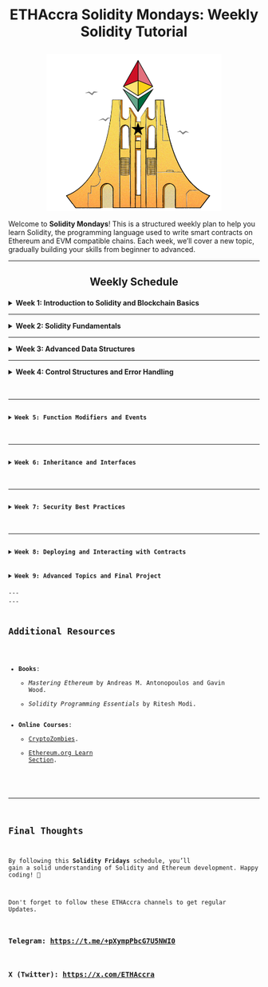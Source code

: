 # <div align="center"><p style="text-align: center;"><strong>ETHAccra Solidity Mondays: Weekly Solidity Tutorial</strong></p></div>

<div align="center" ><img width="350px" src="https://github.com/eben619/Zero-To-Dapp-Workshop/blob/main/ethAccraHero.png"></div>

Welcome to **Solidity Mondays**! This is a structured weekly plan to help you learn Solidity, the programming language used to write smart contracts on Ethereum and EVM compatible chains. Each week, we’ll cover a new topic, gradually building your skills from beginner to advanced.

---

## <div align="center"><p style="text-align: center;"><strong>Weekly Schedule</strong></p></div>

<details>
<summary><strong>Week 1: Introduction to Solidity and Blockchain Basics</strong></summary>

### Topics Covered:
- Evolution of the Web: Web1, Web2, and Web3
- Overview of blockchain and Ethereum.
- Smart contracts: What they are and why they matter.
- Setting up your development environment (Remix IDE, MetaMask, and Node.js).


<h1>📌 Introduction to Blockchain: From Web1 to Solidity on Ethereum</h1>

<h2>🚀 Lesson Overview</h2>
<p>This lesson covers the evolution of the web (Web1, Web2, Web3), blockchain fundamentals, wallets, Ethereum smart contracts, and Solidity programming.</p>

<hr>

<h2>1️⃣ Evolution of the Web: Web1, Web2, and Web3</h2>

<h3>🌐 Web1: The Static Web (1990s - early 2000s)</h3>
<ul>
    <li>Read-only web where users could only consume content.</li>
    <li>Static websites with minimal interaction.</li>
    <li><strong>Examples:</strong> Yahoo, early blogs, and company websites.</li>
</ul>

<h3>🌍 Web2: The Interactive Web (Mid-2000s - Present)</h3>
<ul>
    <li>Read and write capabilities, allowing user-generated content.</li>
    <li>Centralized platforms control data (Facebook, Google, Twitter).</li>
    <li>Monetization through ads and data collection.</li>
    <li><strong>Problems:</strong> Privacy issues, censorship, platform dependence.</li>
</ul>

<h3>🌎 Web3: The Decentralized Web (Emerging Future)</h3>
<ul>
    <li>Built on blockchain and smart contracts.</li>
    <li>Users own their data, assets, and identities.</li>
    <li>Peer-to-peer interactions without intermediaries.</li>
    <li><strong>Examples:</strong> Ethereum-based DApps, DAOs, DeFi, NFTs.</li>
</ul>

<hr>

<h2>2️⃣ What is Blockchain?</h2>

<h3>🔗 Definition</h3>
<p>Blockchain is a decentralized, distributed ledger that records transactions securely and transparently.</p>

<h3>🔑 Key Features</h3>
<ul>
    <li><strong>Decentralization</strong> – No central authority.</li>
    <li><strong>Transparency</strong> – Publicly accessible transactions.</li>
    <li><strong>Security</strong> – Cryptographic encryption ensures integrity.</li>
    <li><strong>Immutability</strong> – Transactions cannot be altered once confirmed.</li>
</ul>

<h3>📌 Types of Blockchains</h3>
<ul>
    <li><strong>Public Blockchains</strong> (Ethereum, Bitcoin) – Open networks, permissionless access.</li>
    <li><strong>Private Blockchains</strong> (Hyperledger) – Restricted access for enterprises.</li>
    <li><strong>Consortium Blockchains</strong> – Controlled by multiple entities.</li>
</ul>

<hr>

<h2>3️⃣ Crypto Wallets</h2>

<h3>🛠 What is a Crypto Wallet?</h3>
<p>A crypto wallet allows users to store, send, and receive digital assets.</p>

<h3>📌 Types of Wallets</h3>
<ul>
    <li><strong>Custodial Wallets</strong> – Centralized control (e.g., Binance, Coinbase).</li>
    <li><strong>Non-Custodial Wallets</strong> – User-controlled keys (e.g., MetaMask, Trust Wallet).</li>
    <li><strong>Hardware Wallets</strong> – Secure offline storage (e.g., Ledger, Trezor).</li>
</ul>

<h3>🔑 Wallet Addresses & Private Keys</h3>
<ul>
    <li><strong>Wallet Address</strong> – Public identifier for receiving funds.</li>
    <li><strong>Private Key</strong> – Secret code controlling wallet access.</li>
</ul>

<hr>

<h2>4️⃣ Introduction to Ethereum</h2>

<h3>🔹 Ethereum Overview</h3>
<ul>
    <li>A decentralized smart contract platform.</li>
    <li>Uses <strong>Ether (ETH)</strong> as the native cryptocurrency.</li>
    <li>Supports <strong>ERC20 (tokens)</strong> and <strong>ERC721 (NFTs)</strong>.</li>
</ul>

<h3>🔹 Ethereum Use Cases</h3>
<ul>
    <li><strong>Decentralized Finance (DeFi)</strong> – Lending, borrowing, staking.</li>
    <li><strong>NFTs</strong> – Digital ownership of assets.</li>
    <li><strong>DAOs</strong> – Community-driven governance.</li>
</ul>

<hr>

<h2>5️⃣ Solidity: Smart Contract Programming</h2>

<h3>📌 What is Solidity?</h3>
<p>A high-level language for writing smart contracts on Ethereum, similar to JavaScript and Python.</p>


<h2>6️⃣ Deploying and Interacting with Smart Contracts</h2>

<h3>🚀 Using Remix IDE</h3>
<ol>
    <li>Open <a href="https://remix.ethereum.org">Remix</a>.</li>
    <li>Create a new Solidity file (<code>.sol</code>).</li>
    <li>Compile and deploy using MetaMask.</li>
</ol>


### Materials:
- **Book**: [*Mastering Ethereum* by Andreas M. Antonopoulos and Gavin Wood (Chapter 1: Introduction to Ethereum).](https://ethereum.org/en/learn/)
- **Online Resources**: [Solidity Documentation](https://soliditylang.org/).   
- **Tools**: Install Remix IDE and MetaMask.

</details>

---

<details>
<summary><strong>Week 2: Solidity Fundamentals</strong></summary><br>

WEEK 2 PRESENTATION

https://docs.google.com/presentation/d/1etS78gVlWwDJBgpt2-aomsntDFG8mUpQ/edit?usp=sharing&ouid=109207709370381780005&rtpof=true&sd=true


REMIX PRESENTATION

https://docs.google.com/presentation/d/1UkdDAZYwNiS0rGIkdulOonFH6FDs4z9smaaj5iDim1s/edit#slide=id.g12e1023695a_0_0

SEPOLIA FAUCET

https://cloud.google.com/application/web3/faucet/ethereum/sepolia



### Topics Covered:
- Basic syntax and structure of a Solidity contract.
- Data types: `uint`, `address`, `bool`, `string`, etc.
- Variables: State variables, local variables, and constants.
- Functions: Visibility (`public`, `private`, `internal`, `external`), and modifiers.

<h1>Solidity Mondays: Solidity Fundamentals</h1>

<h2>1. Basic Structure of a Solidity Contract</h2>
<p>A Solidity smart contract starts with the <code>pragma</code> directive, followed by the contract definition. Solidity contracts contain functions, variables, and logic that define how they interact on the blockchain.</p>
<pre><code>
// SPDX-License-Identifier: MIT
pragma solidity ^0.8.19; // Specifies the Solidity version

contract MyFirstContract {
    // Contract content goes here
}
</code></pre>

<h2>2. Data Types in Solidity</h2>
<h3>Value Types</h3>
<ul>
    <li><strong>Boolean (<code>bool</code>)</strong>: Stores <code>true</code> or <code>false</code>.</li>
    <li><strong>Unsigned Integer (<code>uint</code>)</strong>: Represents non-negative integers.</li>
    <li><strong>Signed Integer (<code>int</code>)</strong>: Stores positive and negative integers.</li>
    <li><strong>Address (<code>address</code>)</strong>: Stores Ethereum addresses.</li>
    <li><strong>Bytes (<code>bytes1</code> to <code>bytes32</code>)</strong>: Used for cryptographic operations.</li>
    <li><strong>String (<code>string</code>)</strong>: Used for storing text.</li>
</ul>

<h2>3. Functions in Solidity</h2>

***Basic Structure Of A function***<br>
<img src="https://github.com/eben619/Celo_Africa_Dao-Ghana_University_Tour/blob/main/function.avif" width="500px"><br>

<p>Functions define the behavior of a smart contract. They can be public, private, view (read-only), or payable (can receive Ether).</p>
<pre><code>
function getName() public pure returns (string memory) {
    return "Solidity Mondays"; // Returns a fixed string
}
</code></pre>

<h2>4. Variables in Solidity</h2>

<h3>State Variables</h3>
<p>State variables are permanently stored on the blockchain. They retain their values even after the contract execution ends.</p>
<pre><code>
contract Example {
    uint256 public storedNumber; // A state variable stored on the blockchain
    function setNumber(uint256 _num) public {
        storedNumber = _num; // Updates the state variable
    }
}
</code></pre>

<h3>Local Variables</h3>
<p>Local variables exist only within a function's execution scope. They do not persist on the blockchain.</p>
<pre><code>
function getNumber() public pure returns (uint256) {
    uint256 localNumber = 10; // Local variable, exists only in this function
    return localNumber;
}
</code></pre>

<h3>Global Variables</h3>
<p>Global variables provide blockchain-related information such as the sender's address, block number, or timestamp.</p>
<pre><code>
uint256 public blockNumber = block.number; // Gets the current block number
address public sender = msg.sender; // Gets the address of the sender
</code></pre>

<h2>5. Control Structures (If-Else, Loops)</h2>

<h3>If-Else Statement</h3>
<p>The if-else statement allows conditional execution of code based on specific conditions.</p>
<pre><code>
function checkEven(uint256 num) public pure returns (string memory) {
    if (num % 2 == 0) {
        return "Even"; // Returns "Even" if the number is divisible by 2
    } else {
        return "Odd"; // Returns "Odd" if the number is not divisible by 2
    }
}
</code></pre>

<h2>6. Mappings and Structs</h2>

<h3>Mappings</h3>
<p>Mappings store key-value pairs, where keys are unique, and values can be of any type.</p>
<pre><code>
mapping(address => uint256) public balances; // Maps addresses to balances

function updateBalance(address _user, uint256 _amount) public {
    balances[_user] = _amount; // Updates the balance for the user
}
</code></pre>

<h3>Structs</h3>
<p>Structs are used to define custom data structures, grouping multiple data fields.</p>
<pre><code>
struct Student {
    string name;
    uint256 age;
}

Student public student; // Declares a student struct variable

function setStudent(string memory _name, uint256 _age) public {
    student = Student(_name, _age); // Assigns values to the student struct
}
</code></pre>

<h2>7. Events and Logging</h2>
<p>Events in Solidity allow logging data on the blockchain. They are mainly used to track actions like transactions or contract updates.</p>
<pre><code>
event UserRegistered(address indexed user, uint256 timestamp); // Declares an event

function registerUser() public {
    emit UserRegistered(msg.sender, block.timestamp); // Emits an event when a user registers
}
</code></pre>

<h2>8. Modifiers</h2>
<p>Modifiers define rules that must be met before executing a function. They help enforce access control and conditions.</p>
<pre><code>
modifier onlyOwner() {
    require(msg.sender == owner, "Not the owner"); // Checks if the caller is the contract owner
    _;
}

function restrictedFunction() public onlyOwner {
    // Function logic that only the owner can execute
}
</code></pre>

<h2>9. Payable Functions (Handling Ether)</h2>
<p>Payable functions allow contracts to receive and send Ether. The <code>msg.value</code> property holds the amount of Ether sent.</p>
<pre><code>
function deposit() public payable {
    require(msg.value > 0, "Must send some Ether"); // Ensures Ether is sent
}

function getBalance() public view returns (uint256) {
    return address(this).balance; // Returns the contract's balance
}
</code></pre>




### Materials:
- **Book**: *Mastering Ethereum* (Chapter 7: Smart Contracts and Solidity).
- **Practice**: Write a simple "Hello World" contract in Remix IDE.

</details>

---

<details>
<summary><strong>Week 3: Advanced Data Structures</strong></summary>


WEEK 3 PRESENTATION

https://docs.google.com/presentation/d/1p6cXHXr3mGk1zcAaTovLzI_t8PEfgo6K/edit?usp=sharing&ouid=109207709370381780005&rtpof=true&sd=true

### Topics Covered:
- Arrays: Fixed-size and dynamic arrays.
- Structs: Custom data types.
- Mappings: Key-value pairs.
- Enums: User-defined types for constants.

<p>In this session, we explore <strong>Arrays, Structs, Mappings, and Enums</strong> in depth, which are essential for smart contract development.</p>

<ul>
    <li>✅ <strong>Arrays</strong>: Storing multiple values.</li>
    <li>✅ <strong>Structs</strong>: Grouping multiple pieces of data.</li>
    <li>✅ <strong>Mappings</strong>: Storing key-value pairs.</li>
    <li>✅ <strong>Enums</strong>: Defining fixed choices.</li>
</ul>

<h2>1️⃣ Arrays: Storing Multiple Values</h2>
<p>An array is a list that holds multiple values of the same type.</p>

<h5>📌 Two Types of Arrays</h5>
<ul>
    <li>🔹 <strong>Fixed-size array</strong> – has a set number of items.</li>
    <li>🔹 <strong>Dynamic array</strong> – can grow or shrink.</li>
</ul>

<h5>Example 1: Fixed-size Array</h5>
<pre><code>
// A fixed-size array that holds 3 numbers
uint[3] numbers = [10, 20, 30];
</code></pre>

<h5>Example 2: Dynamic Array</h5>
<pre><code>
uint[] numbers; // Can grow or shrink

function addNumber(uint _num) public {
    numbers.push(_num); // Adds a number to the array
}

function removeLast() public {
    numbers.pop(); // Removes the last number
}
</code></pre>

<h5>Looping through an Array</h5>
<pre><code>
function getAllNumbers() public view returns (uint[] memory) {
    return numbers;
}
</code></pre>

<h2>2️⃣ Structs: Grouping Multiple Pieces of Data</h2>
<p>A struct allows you to combine multiple data types into a single entity.</p>

<h3>Example: Defining a Struct</h3>
<pre><code>
struct Student {
    string name;
    uint age;
    bool enrolled;
}
</code></pre>

<h5>Example: Using a Struct</h5>
<pre><code>
Student public student;

function setStudent(string memory _name, uint _age, bool _enrolled) public {
    student = Student(_name, _age, _enrolled);
}
</code></pre>

<h5>Structs Inside Arrays</h5>
<pre><code>
Student[] public students;

function addStudent(string memory _name, uint _age, bool _enrolled) public {
    students.push(Student(_name, _age, _enrolled));
}
</code></pre>

<h2>3️⃣ Mappings: Storing Key-Value Pairs</h2>
<p>A mapping is a key-value store, like a dictionary.</p>

<h5>Example: Storing Account Balances</h5>
<pre><code>
mapping(address => uint) public balances;

function deposit(uint _amount) public {
    balances[msg.sender] += _amount;
}

function checkBalance() public view returns (uint) {
    return balances[msg.sender];
}
</code></pre>

<p>✅ <strong>Key</strong>: <code>msg.sender</code> (user’s wallet address) <br>
✅ <strong>Value</strong>: The amount of tokens the user has</p>

<h5>Nested Mappings</h5>
<p>You can have mappings inside mappings! For example, each user can have multiple token balances.</p>

<pre><code>
mapping(address => mapping(string => uint)) public tokenBalances;

function setTokenBalance(string memory _token, uint _amount) public {
    tokenBalances[msg.sender][_token] = _amount;
}

function getTokenBalance(string memory _token) public view returns (uint) {
    return tokenBalances[msg.sender][_token];
}
</code></pre>

<h2>4️⃣ Enums: Creating Custom Options</h2>
<p>An enum (short for “enumeration”) is used when you have a fixed set of choices.</p>

<h5>Example: Order Status</h5>
<pre><code>
enum OrderStatus { Pending, Shipped, Delivered }
OrderStatus public status;
</code></pre>

<h5>Updating the Enum</h5>
<pre><code>
function setStatus(uint _status) public {
    status = OrderStatus(_status); // 0 = Pending, 1 = Shipped, 2 = Delivered
}
</code></pre>

<h5>Checking the Status</h5>
<pre><code>
function isDelivered() public view returns (bool) {
    return status == OrderStatus.Delivered;
}
</code></pre>

<h2> Online Shop Smart Contract</h2>
<p>This smart contract simulates an online store using all the data structures.</p>

<pre><code>
    
//SPDX-License-Identifier: MIT
pragma solidity ^0.8.0;

contract OnlineShop {
    enum OrderStatus { Pending, Shipped, Delivered }

    struct Product {
        string name;
        uint price;
    }

    struct Order {
        address buyer;
        uint productId;
        OrderStatus status;
    }

    Product[] public products;
    mapping(uint => Order) public orders;
    uint public orderCount;

    function addProduct(string memory _name, uint _price) public {
        products.push(Product(_name, _price));
    }

    function placeOrder(uint _productId) public {
        require(_productId < products.length, "Invalid product ID");
        orders[orderCount] = Order(msg.sender, _productId, OrderStatus.Pending);
        orderCount++;
    }

    function updateOrderStatus(uint _orderId, OrderStatus _status) public {
        require(_orderId < orderCount, "Invalid order ID");
        orders[_orderId].status = _status;
    }

    function getOrder(uint _orderId) public view returns (address, string memory, uint, OrderStatus) {
        require(_orderId < orderCount, "Invalid order ID");
        Order storage order = orders[_orderId];
        Product storage product = products[order.productId];
        return (order.buyer, product.name, product.price, order.status);
    }
}
</code></pre>

<h4>🔹 Summary</h4>
<ul>
    <li>✅ <strong>Arrays</strong> – Store multiple values in a list.</li>
    <li>✅ <strong>Structs</strong> – Group different types of data together.</li>
    <li>✅ <strong>Mappings</strong> – Store key-value pairs for quick lookups.</li>
    <li>✅ <strong>Enums</strong> – Define fixed choices for specific conditions.</li>
</ul>

<h2>Compile Solidity Code Using Hardhat</h2>

<h2>1. Install Hardhat</h2>
<p>Run the following command in your project directory:</p>
<pre><code>npm install --save-dev hardhat</code></pre>

<h2>2. Create a Hardhat Project</h2>
<p>If you haven't initialized Hardhat, run:</p>
<pre><code>npx hardhat</code></pre>
<p>Select <strong>"Create a basic sample project"</strong> and follow the prompts.</p>

<h2>3. Check Hardhat Configuration</h2>
<p>Ensure your <code>hardhat.config.js</code> or <code>hardhat.config.ts</code> file has the correct Solidity compiler version:</p>
<pre><code>module.exports = {
  solidity: "0.8.20",
};</code></pre>

<h2>4. Compile Your Solidity Code</h2>
<p>Run:</p>
<pre><code>npx hardhat compile</code></pre>
<p>This will compile all Solidity files in the <code>contracts/</code> directory and store the artifacts in <code>artifacts/</code> and <code>cache/</code>.</p>

<h2>5. (Optional) Fix Errors and Warnings</h2>
<p>If you encounter errors, review them in the terminal and adjust your Solidity code or compiler version accordingly.</p>

<h2>6. Verify Compilation Output</h2>
<p>Check the <code>artifacts/contracts/</code> directory to ensure the <code>.json</code> files (ABI & Bytecode) are generated.</p>

<p>Now your Solidity code is compiled successfully using Hardhat! 🚀</p>


<h4>🎯 Practice Task</h4>
<p>Try adding a feature where users can leave reviews for products.</p>

### Materials:
- **Book**: *Mastering Ethereum* (Chapter 7: Smart Contracts and Solidity).

</details>

---

<details>
<summary><strong>Week 4: Control Structures and Error Handling</strong></summary>

### Topics Covered:
- Conditional statements: `if`, `else`, `else if`.
- Loops: `for`, `while`.
- Error handling: `require`, `assert`, `revert`.

<h2>🧠 Week 4: Control Structures & Error Handling in Solidity</h2>

<p><strong>Welcome to Week 4 of Solidity Mondays!</strong> This session focuses on control flow and defensive programming in Solidity. We'll explore conditional logic, loops, and error handling with examples from our <strong>OnlineShop</strong> smart contract.</p>

<hr/>

<h2>✅ 1. Conditional Statements</h2>
<p>Solidity allows <code>if</code>, <code>else if</code>, and <code>else</code> to control decision-making in your contracts.</p>

<h3>🔹 Marketplace Example: Buyer Tiers Based on Spending</h3>

<pre><code>function getBuyerTier(uint totalSpent) public pure returns (string memory) {
    if (totalSpent >= 1000 ether) {
        return "Platinum";
    } else if (totalSpent >= 500 ether) {
        return "Gold";
    } else {
        return "Regular";
    }
}</code></pre>

<p>This helps the contract give loyalty rewards based on how much a user has spent.</p>

<hr/>

<h2>🔁 2. Loops</h2>
<p>Loops are useful for iterating through arrays or performing repeated actions. Use them carefully to avoid high gas consumption!</p>

<h3>🔹 for Loop: Total Product Price</h3>

<pre><code>function totalProductPrice() public view returns (uint total) {
    for (uint i = 0; i &lt; products.length; i++) {
        total += products[i].price;
    }
}</code></pre>

<h3>🔹 while Loop: Count Pending Orders</h3>

<pre><code>function countPendingOrders() public view returns (uint count) {
    uint i = 0;
    while (i &lt; orderCount) {
        if (orders[i].status == OrderStatus.Pending) {
            count++;
        }
        i++;
    }
}</code></pre>

<p><strong>⚠️ Warning:</strong> Avoid using unbounded loops in functions that will be called in transactions — they can run out of gas!</p>

<hr/>

<h2>⛔ 3. Error Handling</h2>
<p>Solidity offers three main tools for handling errors: <code>require</code>, <code>assert</code>, and <code>revert</code>.</p>

<h3>🔹 require(): Check External Conditions</h3>

<pre><code>function placeOrder(uint _productId) public {
    require(_productId &lt; products.length, "Invalid product ID");
    orders[orderCount] = Order(msg.sender, _productId, OrderStatus.Pending);
    orderCount++;
}</code></pre>

<h3>🔹 assert(): Check Invariant/Internal Logic</h3>

<pre><code>function checkOrderExists(uint _orderId) public view {
    assert(_orderId &lt;= orderCount); // Should always be true if order creation works
}</code></pre>

<h3>🔹 revert(): Custom Error Trigger</h3>

<pre><code>function cancelOrder(uint _orderId) public {
    if (_orderId &gt;= orderCount) {
        revert("Order does not exist");
    }
    delete orders[_orderId];
}</code></pre>

<p>Use these tools to stop transactions when conditions aren't met — saving gas and preventing bugs!</p>

<hr/>

<h2>📘 Summary Table</h2>
<table>
    <thead>
        <tr>
            <th>Keyword</th>
            <th>Use Case</th>
            <th>Reverts?</th>
            <th>Custom Message?</th>
        </tr>
    </thead>
    <tbody>
        <tr>
            <td><code>require()</code></td>
            <td>Input validation, permissions</td>
            <td>✅</td>
            <td>✅</td>
        </tr>
        <tr>
            <td><code>assert()</code></td>
            <td>Invariants, internal logic checks</td>
            <td>✅</td>
            <td>❌</td>
        </tr>
        <tr>
            <td><code>revert()</code></td>
            <td>Manual error handling</td>
            <td>✅</td>
            <td>✅</td>
        </tr>
    </tbody>
</table>

<hr/>

<h2>💻 Practice Contract: Online Marketplace with Control Structures</h2>
<pre><code>pragma solidity ^0.8.0;

contract OnlineShop {
    enum OrderStatus { Pending, Shipped, Delivered }

    struct Product {
        string name;
        uint price;
    }

    struct Order {
        address buyer;
        uint productId;
        OrderStatus status;
    }

    Product[] public products;
    mapping(uint => Order) public orders;
    uint public orderCount;

    function addProduct(string memory _name, uint _price) public {
        products.push(Product(_name, _price));
    }

    function placeOrder(uint _productId) public {
        require(_productId &lt; products.length, "Invalid product ID");
        orders[orderCount] = Order(msg.sender, _productId, OrderStatus.Pending);
        orderCount++;
    }

    function updateOrderStatus(uint _orderId, OrderStatus _status) public {
        require(_orderId &lt; orderCount, "Invalid order ID");
        orders[_orderId].status = _status;
    }

    function getOrder(uint _orderId) public view returns (address, string memory, uint, OrderStatus) {
        require(_orderId &lt; orderCount, "Invalid order ID");
        Order storage order = orders[_orderId];
        Product storage product = products[order.productId];
        return (order.buyer, product.name, product.price, order.status);
    }

    function totalProductPrice() public view returns (uint total) {
        for (uint i = 0; i &lt; products.length; i++) {
            total += products[i].price;
        }
    }

    function countPendingOrders() public view returns (uint count) {
        uint i = 0;
        while (i &lt; orderCount) {
            if (orders[i].status == OrderStatus.Pending) {
                count++;
            }
            i++;
        }
    }

    function cancelOrder(uint _orderId) public {
        if (_orderId &gt;= orderCount) {
            revert


</details>

---

<details>

<summary><strong>Week 5: Function Modifiers and Events</strong></summary>

### Topics Covered:
- Function modifiers: `view`, `pure`, `payable`.
- Custom modifiers.
- Events: Logging and listening to events.

<h1>Solidity Mondays: Function Modifiers, Custom Modifiers, and Events</h1>

<p>Welcome to today's Solidity Mondays!<br>
Today, we'll dive deep into <strong>function modifiers</strong>, <strong>custom modifiers</strong>, and <strong>events</strong> — key concepts for writing clean, secure smart contracts.</p>

<hr>

<h2>📚 1. Function Modifiers: <code>view</code>, <code>pure</code>, <code>payable</code></h2>

<p>In Solidity, <strong>modifiers</strong> tell us <strong>how a function interacts</strong> with the blockchain.</p>

<h3>🔵 <code>view</code></h3>
<ul>
  <li>A <code>view</code> function promises <strong>NOT to modify</strong> the blockchain state.</li>
  <li>It can <strong>read</strong> state variables but <strong>cannot change</strong> them.</li>
  <li>Useful for fetching data <strong>without paying gas</strong> (if called externally).</li>
</ul>

<pre><code>uint public balance;

function getBalance() public view returns (uint) {
    return balance;
}
</code></pre>

<h3>🔵 <code>pure</code></h3>
<ul>
  <li>A <code>pure</code> function <strong>neither reads nor modifies</strong> the blockchain state.</li>
  <li>It <strong>only</strong> works with its own parameters or internal variables.</li>
  <li>Perfect for mathematical calculations.</li>
</ul>

<pre><code>function add(uint a, uint b) public pure returns (uint) {
    return a + b;
}
</code></pre>

<h3>🔵 <code>payable</code></h3>
<ul>
  <li>A <code>payable</code> function <strong>can receive Ether</strong>.</li>
  <li>Without it, sending ETH to a function will <strong>fail</strong>.</li>
</ul>

<pre><code>function deposit() public payable {
    // Contract can now receive ETH
}
</code></pre>

<h3>📋 Quick Summary Table</h3>

<table>
  <thead>
    <tr>
      <th>Modifier</th>
      <th>Reads State?</th>
      <th>Modifies State?</th>
      <th>Can Receive Ether?</th>
      <th>Purpose</th>
    </tr>
  </thead>
  <tbody>
    <tr>
      <td><code>view</code></td>
      <td>✅</td>
      <td>❌</td>
      <td>❌</td>
      <td>Read blockchain state</td>
    </tr>
    <tr>
      <td><code>pure</code></td>
      <td>❌</td>
      <td>❌</td>
      <td>❌</td>
      <td>Pure computation only</td>
    </tr>
    <tr>
      <td><code>payable</code></td>
      <td>✅ (optional)</td>
      <td>✅ (optional)</td>
      <td>✅</td>
      <td>Accept ETH payments</td>
    </tr>
  </tbody>
</table>

<hr>

<h2>📚 2. Custom Modifiers</h2>

<p><strong>Custom modifiers</strong> are reusable rules you can apply to functions to <strong>enforce conditions</strong>.</p>

<h3>✏️ How Modifiers Work:</h3>
<ul>
  <li>Define a <code>modifier</code> that <strong>runs some checks</strong>.</li>
  <li>Use <code>_;</code> to represent <strong>where the original function should continue</strong> if checks pass.</li>
</ul>

<h3>🔵 Example: Only Owner Can Withdraw</h3>

<pre><code>address public owner;

modifier onlyOwner() {
    require(msg.sender == owner, "Not the owner");
    _;
}

function withdraw() public onlyOwner {
    payable(msg.sender).transfer(address(this).balance);
}
</code></pre>

<ul>
  <li><code>require</code> checks that only the contract owner can call <code>withdraw</code>.</li>
  <li><code>_;</code> tells Solidity <strong>where</strong> the <code>withdraw</code> function should continue after the check.</li>
</ul>

<h3>🔵 Modifiers Can Accept Arguments</h3>

<pre><code>modifier costs(uint price) {
    require(msg.value >= price, "Not enough Ether");
    _;
}

function buy() public payable costs(1 ether) {
    // User must send at least 1 ETH
}
</code></pre>

<hr>

<h2>📚 3. Events: Logging and Listening</h2>

<p><strong>Events</strong> are like <strong>announcements</strong> that <strong>something important happened</strong> inside your contract.</p>
<p>They are recorded on the blockchain logs and are used to <strong>communicate with frontends</strong>.</p>

<h3>✏️ How Events Work</h3>

<ol>
  <li><strong>Define an Event</strong>:</li>
</ol>

<pre><code>event Deposited(address indexed user, uint amount);
</code></pre>

<ul>
  <li><code>indexed</code> lets users <strong>filter by address</strong> when searching.</li>
</ul>

<ol start="2">
  <li><strong>Emit the Event</strong> inside a function:</li>
</ol>

<pre><code>function deposit() public payable {
    emit Deposited(msg.sender, msg.value);
}
</code></pre>

<ol start="3">
  <li><strong>Listen to Events</strong> from the frontend (example with ethers.js):</li>
</ol>

<pre><code>contract.on("Deposited", (user, amount) => {
    console.log(`${user} deposited ${amount} wei!`);
});
</code></pre>

<h3>🔵 Why Use Events?</h3>
<ul>
  <li>Track activities (e.g., deposits, withdrawals).</li>
  <li>Update frontend UIs in real-time.</li>
  <li>Reduce expensive state writes (cheaper than storage).</li>
</ul>

<hr>

<h2>📦 Full Example: Putting It All Together</h2>

<pre><code>// SPDX-License-Identifier: MIT
pragma solidity ^0.8.20;

contract SimpleBank {
    address public owner;
    uint public totalBalance;

    event Deposited(address indexed sender, uint amount);
    event Withdrawn(address indexed receiver, uint amount);

    constructor() {
        owner = msg.sender;
    }

    modifier onlyOwner() {
        require(msg.sender == owner, "Caller is not the owner");
        _;
    }

    function deposit() public payable {
        totalBalance += msg.value;
        emit Deposited(msg.sender, msg.value);
    }

    function withdraw(uint _amount) public onlyOwner {
        require(totalBalance >= _amount, "Insufficient balance");
        totalBalance -= _amount;
        payable(msg.sender).transfer(_amount);
        emit Withdrawn(msg.sender, _amount);
    }

    function getBalance() public view returns (uint) {
        return totalBalance;
    }

    function calculateBonus(uint amount) public pure returns (uint) {
        return amount * 10 / 100;
    }
}
</code></pre>

<hr>

<h2>✨ Key Takeaways</h2>

<ul>
  <li><code>view</code>, <code>pure</code>, and <code>payable</code> <strong>describe function behaviors</strong>.</li>
  <li><strong>Custom modifiers</strong> help you <strong>enforce rules and conditions</strong> efficiently.</li>
  <li><strong>Events</strong> are <strong>critical</strong> for <strong>logging actions</strong> and <strong>communicating</strong> with dApps and UIs.</li>
</ul>

<p>Mastering these areas will level up your ability to write <strong>secure, scalable, and professional smart contracts</strong>!</p>

<hr>

<h2>🚀 Practice Challenge (Optional)</h2>

<p><strong>Write a smart contract:</strong></p>
<ul>
  <li>Users can deposit ETH (<code>payable</code> function).</li>
  <li>Only users who deposited can withdraw (custom modifier).</li>
  <li>Emit events when deposits and withdrawals happen.</li>
</ul>


</details>

---

<details>
<summary><strong>Week 6: Inheritance and Interfaces</strong></summary>

### Topics Covered:
- Inheritance: `is` keyword, parent and child contracts.
- Abstract contracts.
- Interfaces: Defining and implementing interfaces.

<summary><strong>Week 6: Inheritance, Abstract Contracts, and Interfaces</strong></summary>

<h1>Solidity Mondays: Inheritance, Abstract Contracts, and Interfaces</h1>

- ERC-20: Fungible tokens.
- ERC-721: Non-fungible tokens (NFTs).
- ERC-1155: Multi-token standard.

<p>Welcome back to Solidity Mondays!<br>
In this session, we’re diving into three advanced but powerful topics: <strong>Inheritance</strong>, <strong>Abstract Contracts</strong>, and <strong>Interfaces</strong> — using real-world ERC-20 token contract examples.</p>

<hr>

<h2>📚 1. Inheritance in Solidity</h2>

<p>Solidity supports <strong>inheritance</strong>, which allows you to create a base contract and extend it into child contracts. This helps with code reuse, structure, and modularity. ERC-20 tokens use inheritance to add features like minting and burning.</p>

<h3>🔵 The <code>is</code> Keyword</h3>
<ul>
  <li>Use <code>is</code> to make a contract inherit from another.</li>
  <li>The child contract gains access to all public and internal variables/functions of the parent.</li>
</ul>

<h3>📘 Example: ERC-20 Token with Minting Inherited</h3>

<pre><code>// Base ERC20 contract
contract ERC20 {
    mapping(address => uint256) public balanceOf;
    uint256 public totalSupply;
    string public name;
    string public symbol;

    constructor(string memory _name, string memory _symbol) {
        name = _name;
        symbol = _symbol;
    }

    function transfer(address to, uint256 amount) public virtual returns (bool) {
        require(balanceOf[msg.sender] >= amount, "Not enough balance");
        balanceOf[msg.sender] -= amount;
        balanceOf[to] += amount;
        return true;
    }
}

// Child token with minting
contract MyToken is ERC20 {
    address public owner;

    constructor() ERC20("MyToken", "MTK") {
        owner = msg.sender;
    }

    function mint(address to, uint256 amount) public {
        require(msg.sender == owner, "Only owner can mint");
        balanceOf[to] += amount;
        totalSupply += amount;
    }
}
</code></pre>

<ul>
  <li><code>MyToken</code> inherits from <code>ERC20</code> and adds custom minting logic.</li>
</ul>

<hr>

<h2>📚 2. Abstract Contracts</h2>

<p>An <strong>abstract contract</strong> is a contract that <strong>cannot be deployed directly</strong>.</p>
<p>It contains at least one <strong>unimplemented function</strong>. ERC-20 token libraries often use abstract contracts to enforce structure.</p>

<h3>📘 Example: Abstract ERC20 Token</h3>

<pre><code>abstract contract AbstractERC20 {
    mapping(address => uint256) public balanceOf;
    uint256 public totalSupply;

    function transfer(address to, uint256 amount) public virtual returns (bool);
    function decimals() public view virtual returns (uint8);
}

contract RealERC20 is AbstractERC20 {
    string public name = "RealToken";
    string public symbol = "RTL";

    constructor() {
        balanceOf[msg.sender] = 1000;
        totalSupply = 1000;
    }

    function transfer(address to, uint256 amount) public override returns (bool) {
        require(balanceOf[msg.sender] >= amount, "Insufficient balance");
        balanceOf[msg.sender] -= amount;
        balanceOf[to] += amount;
        return true;
    }

    function decimals() public pure override returns (uint8) {
        return 18;
    }
}
</code></pre>

<ul>
  <li><code>AbstractERC20</code> defines structure, while <code>RealERC20</code> provides implementation.</li>
</ul>

<hr>

<h2>📚 3. Interfaces in Solidity</h2>

<p><strong>Interfaces</strong> are like contracts but can only declare functions — they cannot contain any implementation or state.</p>
<p>They are widely used to define standards like ERC-20 so that wallets, DEXs, and other smart contracts can interact with tokens seamlessly.</p>

<h3>🧩 Rules for Interfaces:</h3>
<ul>
  <li>All functions must be <code>external</code> and unimplemented.</li>
  <li>No constructor, state variables, or function bodies.</li>
</ul>

<h3>📘 Example: ERC-20 Interface Implementation</h3>

<pre><code>// Interface
interface IERC20 {
    function totalSupply() external view returns (uint256);
    function balanceOf(address account) external view returns (uint256);
    function transfer(address to, uint256 amount) external returns (bool);
}

// Implementing Contract
contract MiniToken is IERC20 {
    mapping(address => uint256) private _balances;
    uint256 private _supply;

    constructor() {
        _supply = 1000;
        _balances[msg.sender] = _supply;
    }

    function totalSupply() external view override returns (uint256) {
        return _supply;
    }

    function balanceOf(address account) external view override returns (uint256) {
        return _balances[account];
    }

    function transfer(address to, uint256 amount) external override returns (bool) {
        require(_balances[msg.sender] >= amount, "Not enough tokens");
        _balances[msg.sender] -= amount;
        _balances[to] += amount;
        return true;
    }
}
</code></pre>

<ul>
  <li><code>MiniToken</code> conforms to the <code>IERC20</code> interface for ERC-20 compatibility.</li>
</ul>

<hr>

<h2>✅ Summary Table</h2>

<table border="1" cellpadding="8" cellspacing="0">
  <thead>
    <tr>
      <th>Concept</th>
      <th>Description</th>
      <th>ERC-20 Example</th>
    </tr>
  </thead>
  <tbody>
    <tr>
      <td><strong>Inheritance</strong></td>
      <td>Child contracts inherit variables and functions from base contracts.</td>
      <td><code>MyToken is ERC20</code></td>
    </tr>
    <tr>
      <td><strong>Abstract Contracts</strong></td>
      <td>Define structure but not full logic; must be extended.</td>
      <td><code>AbstractERC20</code> with <code>transfer()</code></td>
    </tr>
    <tr>
      <td><strong>Interfaces</strong></td>
      <td>Only declare external functions — no implementation.</td>
      <td><code>IERC20</code></td>
    </tr>
  </tbody>
</table>

<hr>

<p>🎉 That wraps up Week 6 of Solidity Mondays. You're now equipped with tools to structure smart contracts like ERC-20 tokens — using inheritance, abstract contracts, and interfaces!</p>



### Materials:
- **Online Resources**: [Solidity Documentation](https://soliditylang.org/).
- **Practice**: Create a parent contract with shared functionality and a child contract that inherits from it.

</details>

---

<details>
<summary><strong>Week 7: Security Best Practices</strong></summary>

### Topics Covered:
- Common vulnerabilities: Reentrancy, integer overflow, and more.
- Security tools: Slither, MythX.
- Writing secure code.

### Materials:
- **Book**: *Mastering Ethereum* (Chapter 9: Smart Contract Security).
- **Online Resources**: [Consensys Smart Contract Best Practices](https://consensys.github.io/smart-contract-best-practices/).
- **Practice**: Audit a simple contract for vulnerabilities.

</details>

---

<details>
<summary><strong>Week 8: Deploying and Interacting with Contracts</strong></summary>

### Topics Covered:
- Deploying contracts to testnets (Ropsten, Rinkeby, etc.).
- Interacting with contracts using Web3.js or Ethers.js.
- Gas optimization techniques.

### Materials:
- **Book**: *Mastering Ethereum* (Chapter 10: Tokens).
- **Tools**: Infura, Alchemy, or Hardhat for deployment.
- **Practice**: Deploy your voting contract to a testnet and interact with it using a simple frontend.

</details>

<details>
<summary><strong>Week 9: Advanced Topics and Final Project</strong></summary>

### Topics Covered:
- Upgradeable contracts using proxies.
- Layer 2 solutions: Optimism, Arbitrum.
- Decentralized Autonomous Organizations (DAOs).

### Materials:
- **Book**: *Mastering Ethereum* (Chapter 11: Oracles and Chapter 12: Decentralized Applications).
- **Final Project**: Build and deploy a decentralized application (dApp) that incorporates everything you’ve learned.

</details>
---
---

## Additional Resources
- **Books**:
  - *Mastering Ethereum* by Andreas M. Antonopoulos and Gavin Wood.
  - *Solidity Programming Essentials* by Ritesh Modi.
- **Online Courses**:
  - [CryptoZombies](https://cryptozombies.io/).
  - [Ethereum.org Learn Section](https://ethereum.org/en/learn/).

---

## Final Thoughts
By following this **Solidity Fridays** schedule, you’ll gain a solid understanding of Solidity and Ethereum development. Happy coding! 🚀

Don't forget to follow these ETHAccra channels to get regular Updates.

### Telegram: https://t.me/+pXympPbcG7U5NWI0

### X (Twitter): https://x.com/ETHAccra
